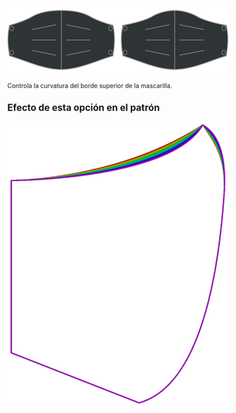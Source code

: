 ![Opción de curvatura](./curve.svg)

Controla la curvatura del borde superior de la mascarilla.


## Efecto de esta opción en el patrón
![Esta imagen muestra el efecto de esta opción superponiendo varias variantes que tienen un valor diferente para esta opción](florence_curve_sample.svg "Efecto de esta opción en el patrón")